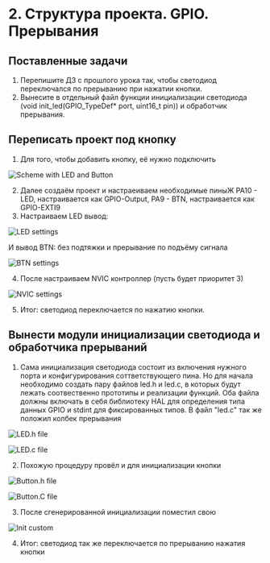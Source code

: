 # 2. Структура проекта. GPIO. Прерывания

## Поставленные задачи
1. Перепишите ДЗ с прошлого урока так, чтобы светодиод переключался по прерыванию при нажатии кнопки.
2. Вынесите в отдельный файл функции инициализации светодиода (void init_led(GPIO_TypeDef* port, uint16_t pin)) и обработчик прерывания.

## Переписать проект под кнопку
1. Для того, чтобы добавить кнопку, её нужно подключить

![Scheme with LED and Button](./Images/Scheme.png)

2. Далее создаём проект и настраеиваем необходимые пиныЖ PA10 - LED, настраивается как GPIO-Output, PA9 - BTN, настраивается как GPIO-EXTI9
3. Настраиваем LED вывод:

![LED settings](./Images/LED_Settings.png)

И вывод BTN: без подтяжки и прерывание по подъёму сигнала

![BTN settings](./Images/BTN_Scheme.png)

4. После настраиваем NVIC контроллер (пусть будет приоритет 3)

![NVIC settings](./Images/NVIC_Settings.png)

5. Итог: светодиод переключается по нажатию кнопки.

## Вынести модули инициализации светодиода и обработчика прерываний

1. Сама инициализация светодиода состоит из включения нужного порта и конфигурирования соттветствующего пина. Но для начала необходимо создать пару файлов led.h и led.c, в которых будут лежать соотвественно прототипы и реализации функций. Оба файла должны включать в себя библиотеку HAL для определения типа данных GPIO и stdint для фиксированных типов. В файл "led.c" так же положил колбек прерывания

![LED.h file](./Images/LED_H.png)

![LED.c file](./Images/LED_C.png)

2. Похожую процедуру провёл и для инициализации кнопки

![Button.h file](./Images/BUTTON_H.png)

![Button.C file](./Images/BUTTON_C.png)

3. После сгенерированной инициализации поместил свою

![Init custom](./Images/Init.png)

4. Итог: светодиод так же переключается по прерыванию нажатия кнопки